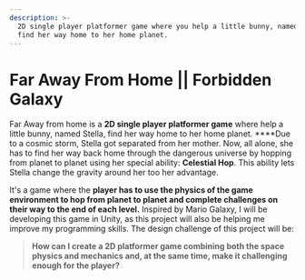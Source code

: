```yaml
---
description: >-
  2D single player platformer game where you help a little bunny, named Stella,
  find her way home to her home planet.
---
```


# Far Away From Home \|\| Forbidden Galaxy

Far Away from home is a **2D single player platformer game** where help a little bunny, named Stella, find her way home to her home planet. ****Due to a cosmic storm, Stella got separated from her mother. Now, all alone, she has to find her way back home through the dangerous universe by hopping from planet to planet using her special ability: **Celestial Hop**. This ability lets Stella change the gravity around her too her advantage.

It's a game where the **player has to use the physics of the game environment to hop from planet to planet and complete challenges on their way to the end of each level.** Inspired by Mario Galaxy, I will be developing this game in Unity, as this project will also be helping me improve my programming skills. The design challenge of this project will be: 

> **How can I create a 2D platformer game combining both the space physics and mechanics and, at the same time, make it challenging enough for the player?**







